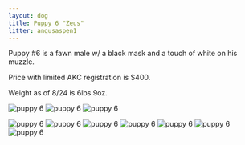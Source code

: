 ```yaml
---
layout: dog
title: Puppy 6 "Zeus"
litter: angusaspen1
---
```


Puppy #6 is a fawn male w/ a black mask and a touch of white on his muzzle.

Price with limited AKC registration is $400.

Weight as of 8/24 is 6lbs 9oz.

![puppy 6](http://farm6.staticflickr.com/5586/15120199936_e5b05ea4cc_z_d.jpg)
![puppy 6](http://farm6.staticflickr.com/5589/15142818352_2bc6da4772_z_d.jpg)
![puppy 6](http://farm4.staticflickr.com/3903/14956513579_0fb32500d4_z_d.jpg)

![puppy 6](http://farm4.staticflickr.com/3857/14798877068_66603bb3d9_z_d.jpg)
![puppy 6](http://farm4.staticflickr.com/3856/14798743410_f3920b460c_z_d.jpg)
![puppy 6](http://farm4.staticflickr.com/3860/14982367031_c2e29eb803_z_d.jpg)
![puppy 6](http://farm4.staticflickr.com/3915/14798910597_a4d086d3cb_z_d.jpg)
![puppy 6](http://farm4.staticflickr.com/3889/14798781240_7ab0d58164_z_d.jpg)
![puppy 6](http://farm6.staticflickr.com/5594/14985073902_9374257771_z_d.jpg)
![puppy 6](http://farm4.staticflickr.com/3911/14982316101_e0856c2c99_z_d.jpg)
